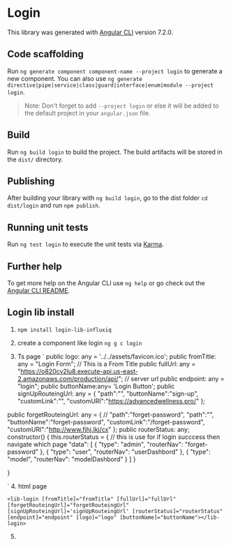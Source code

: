 # Login

This library was generated with [Angular CLI](https://github.com/angular/angular-cli) version 7.2.0.

## Code scaffolding

Run `ng generate component component-name --project login` to generate a new component. You can also use `ng generate directive|pipe|service|class|guard|interface|enum|module --project login`.
> Note: Don't forget to add `--project login` or else it will be added to the default project in your `angular.json` file. 

## Build

Run `ng build login` to build the project. The build artifacts will be stored in the `dist/` directory.

## Publishing

After building your library with `ng build login`, go to the dist folder `cd dist/login` and run `npm publish`.

## Running unit tests

Run `ng test login` to execute the unit tests via [Karma](https://karma-runner.github.io).

## Further help

To get more help on the Angular CLI use `ng help` or go check out the [Angular CLI README](https://github.com/angular/angular-cli/blob/master/README.md).

## Login lib install
1. `npm install login-lib-influxiq`

2. create a component like login   `ng g c login`

3. Ts page
`
  public logo: any = '../../assets/favicon.ico';
  public fromTitle: any = "Login Form";    // This is a From Title 
  public fullUrl: any = "https://o820cv2lu8.execute-api.us-east-2.amazonaws.com/production/api/";  // server url
  public endpoint: any = "login";
  public buttonName:any= 'Login Button';
  public signUpRouteingUrl: any = { 
    "path":"",
    "buttonName":"sign-up",
    "customLink":"",
    "customURl":"https://advancedwellness.pro/"
  };

  public forgetRouteingUrl: any = {
    // "path":"forget-password",
    "path":"",
    "buttonName":"forget-password",
    "customLink":"/forget-password",
    "customURl":"http://www.fjhj.lkj/cx"
  };
  public routerStatus: any;
  constructor() {
    this.routerStatus = {           // this is use for if login succcess then navigate which page 
      "data": [
        {
          "type": "admin",
          "routerNav": "forget-password"
        },
        {
          "type": "user",
          "routerNav": "userDashbord"
        },
        {
          "type": "model",
          "routerNav": "modelDashbord"
        }
      ]
    }

  }

  `
4. html page

`
<lib-login [fromTitle]="fromTitle" [fullUrl]="fullUrl" [forgetRouteingUrl]="forgetRouteingUrl"
    [signUpRouteingUrl]='signUpRouteingUrl' [routerStatus]="routerStatus" [endpoint]="endpoint"
     [logo]="logo" [buttonName]="buttonName"></lib-login>
`

5. 